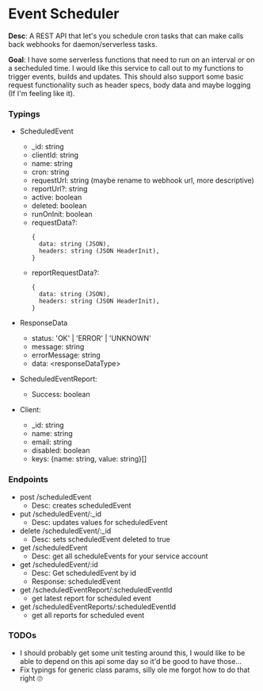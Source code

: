 # Event Scheduler

__Desc__: A REST API that let's you schedule cron tasks that can make calls back webhooks for daemon/serverless tasks. 

__Goal__: I have some serverless functions that need to run on an interval or on a secheduled time. I would like this service to call out to my functions to trigger events, builds and updates. This should also support some basic request functionality such as header specs, body data and maybe logging (If I'm feeling like it). 

### Typings
- ScheduledEvent
  - _id: string
  - clientId: string
  - name: string
  - cron: string
  - requestUrl: string (maybe rename to webhook url, more descriptive)
  - reportUrl?: string
  - active: boolean 
  - deleted: boolean
  - runOnInit: boolean
  - requestData?:
    ```
    {
      data: string (JSON),
      headers: string (JSON HeaderInit),
    }
    ```
  - reportRequestData?:
    ```
    {
      data: string (JSON),
      headers: string (JSON HeaderInit),
    }
    ```
- ResponseData
  - status: 'OK' | 'ERROR' | 'UNKNOWN'
  - message: string
  - errorMessage: string
  - data: \<responseDataType>

- ScheduledEventReport:
  - Success: boolean

- Client:
  - _id: string
  - name: string
  - email: string
  - disabled: boolean
  - keys: {name: string, value: string}[]

### Endpoints
- post /scheduledEvent
  - Desc: creates scheduledEvent
- put /scheduledEvent/:_id
  - Desc: updates values for scheduledEvent
- delete /scheduledEvent/:_id
  - Desc: sets scheduledEvent deleted to true
- get /scheduledEvent
  - Desc: get all scheduleEvents for your service account
- get /scheduledEvent/:id
  - Desc: Get scheduledEvent by id
  - Response: scheduledEvent
- get /scheduledEventReport/:scheduledEventId
  - get latest report for scheduled event
- get /scheduledEventReports/:scheduledEventId
  - get all reports for scheduled event

### TODOs
- I should probably get some unit testing around this, I would like to be able to depend on this api some day so it'd be good to have those...
- Fix typings for generic class params, silly ole me forgot how to do that right 🙄 